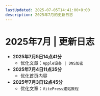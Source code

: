 ```yaml
---
lastUpdated: 2025-07-05T14:41:00+8:00
description: 2025年7月的更新日志
---
```


# 2025年7月 | 更新日志

- **2025年7月5日14点41分**
  - 优化文章：`Apple设备 | DNS加密`
- **2025年7月4日11点35分**
  - 优化首页内容
- **2025年7月3日12点45分**
  - 优化文章：`VitePress建站教程`
